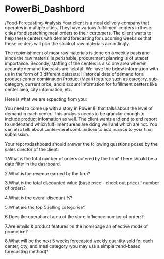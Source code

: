 # PowerBi_Dashbord
/Food-Forecasting-Analysis
Your client is a meal delivery company that operates in multiple cities. They have various fulfillment centers in these cities for dispatching meal orders to their customers. The client wants to help these centers with demand forecasting for upcoming weeks so that these centers will plan the stock of raw materials accordingly.

The replenishment of most raw materials is done on a weekly basis and since the raw material is perishable, procurement planning is of utmost importance. Secondly, staffing of the centers is also one area wherein accurate demand forecasts are helpful. We have the below information with us in the form of 3 different datasets:
Historical data of demand for a product-canter combination
Product (Meal) features such as category, sub-category, current price, and discount
Information for fulfillment centers like center area, city information, etc.

Here is what we are expecting from you:

You need to come up with a story in Power BI that talks about the level of demand in each center. This analysis needs to be granular enough to include product information as well. The client wants and end to end report to understand which fulfillment areas are doing well and which are not. You can also talk about center-meal combinations to add nuance to your final submission.

Your report/dashboard should answer the following questions posed by the sales director of the client:

1.What is the total number of orders catered by the firm? There should be a date filter in the dashboard.

2.What is the revenue earned by the firm?

3.What is the total discounted value (base price - check out price) * number of orders?

4.What is the overall discount %?

5.What are the top 5 selling categories?

6.Does the operational area of the store influence number of orders?

7.Are emails & product features on the homepage an effective mode of promotion?
 
8.What will be the next 5 weeks forecasted weekly quantity sold for each center, city, and meal category (you may use a simple trend-based forecasting method)?
